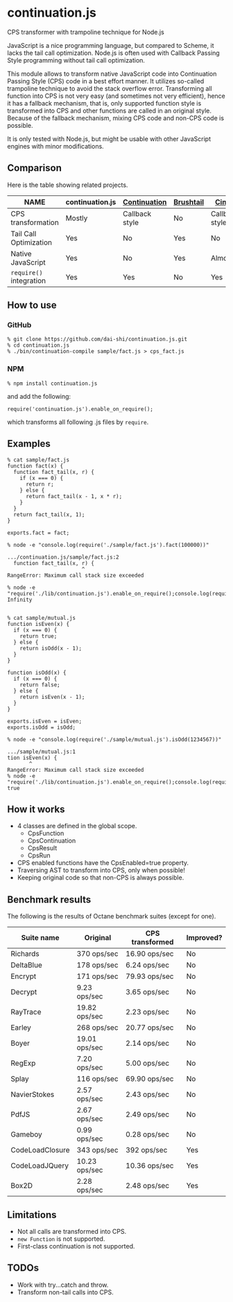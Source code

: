 continuation.js
===============

CPS transformer with trampoline technique for Node.js

JavaScript is a nice programming language, but compared to Scheme,
it lacks the tail call optimization.
Node.js is often used with Callback Passing Style programming
without tail call optimization.

This module allows to transform native JavaScript code into
Continuation Passing Style (CPS) code in a best effort manner.
It utilizes so-called trampoline technique to avoid the stack overflow error.
Transforming all function into CPS is not very easy
(and sometimes not very efficient),
hence it has a fallback mechanism, that is, only supported
function style is transformed into CPS and other functions are
called in an original style.
Because of the fallback mechanism, mixing CPS code and non-CPS code
is possible.

It is only tested with Node.js, but might be usable
with other JavaScript engines with minor modifications.

Comparison
----------

Here is the table showing related projects.

| NAME                    | continuation.js | [Continuation][1] | [Brushtail][2] | [Cinch][3]     |
|-------------------------|-----------------|-------------------|----------------|----------------|
| CPS transformation      | Mostly          | Callback style    | No             | Callback style |
| Tail Call Optimization  | Yes             | No                | Yes            | No             |
| Native JavaScript       | Yes             | No                | Yes            | Almost         |
| `require()` integration | Yes             | Yes               | No             | Yes            |

[1]: https://github.com/BYVoid/continuation "BYVoid/continuation"
[2]: https://github.com/pufuwozu/brushtail "pufuwozu/brushtail"
[3]: https://github.com/pguillory/cinch "pguillory/cinch"

How to use
----------

### GitHub

    % git clone https://github.com/dai-shi/continuation.js.git
    % cd continuation.js
    % ./bin/continuation-compile sample/fact.js > cps_fact.js

### NPM

    % npm install continuation.js

and add the following:

    require('continuation.js').enable_on_require();

which transforms all following .js files by `require`.

Examples
--------

    % cat sample/fact.js
    function fact(x) {
      function fact_tail(x, r) {
        if (x === 0) {
          return r;
        } else {
          return fact_tail(x - 1, x * r);
        }
      }
      return fact_tail(x, 1);
    }

    exports.fact = fact;

    % node -e "console.log(require('./sample/fact.js').fact(100000))"
    
    .../continuation.js/sample/fact.js:2
      function fact_tail(x, r) {
                            ^
    RangeError: Maximum call stack size exceeded
    
    % node -e "require('./lib/continuation.js').enable_on_require();console.log(require('./sample/fact.js').fact(100000))"
    Infinity


    % cat sample/mutual.js
    function isEven(x) {
      if (x === 0) {
        return true;
      } else {
        return isOdd(x - 1);
      }
    }

    function isOdd(x) {
      if (x === 0) {
        return false;
      } else {
        return isEven(x - 1);
      }
    }

    exports.isEven = isEven;
    exports.isOdd = isOdd;

    % node -e "console.log(require('./sample/mutual.js').isOdd(1234567))"

    .../sample/mutual.js:1
    tion isEven(x) {
           ^
    RangeError: Maximum call stack size exceeded
    % node -e "require('./lib/continuation.js').enable_on_require();console.log(require('./sample/mutual.js').isOdd(1234567))"
    true

How it works
------------

* 4 classes are defined in the global scope.
    * CpsFunction
    * CpsContinuation
    * CpsResult
    * CpsRun
* CPS enabled functions have the CpsEnabled=true property.
* Traversing AST to transform into CPS, only when possible!
* Keeping original code so that non-CPS is always possible.

Benchmark results
-----------------

The following is the results of Octane benchmark suites (except for one).

| Suite name      | Original      | CPS transformed | Improved? |
|-----------------|---------------|-----------------|-----------|
| Richards        | 370 ops/sec   | 16.90 ops/sec   | No        |
| DeltaBlue       | 178 ops/sec   | 6.24 ops/sec    | No        |
| Encrypt         | 171 ops/sec   | 79.93 ops/sec   | No        |
| Decrypt         | 9.23 ops/sec  | 3.65 ops/sec    | No        |
| RayTrace        | 19.82 ops/sec | 2.23 ops/sec    | No        |
| Earley          | 268 ops/sec   | 20.77 ops/sec   | No        |
| Boyer           | 19.01 ops/sec | 2.14 ops/sec    | No        |
| RegExp          | 7.20 ops/sec  | 5.00 ops/sec    | No        |
| Splay           | 116 ops/sec   | 69.90 ops/sec   | No        |
| NavierStokes    | 2.57 ops/sec  | 2.43 ops/sec    | No        |
| PdfJS           | 2.67 ops/sec  | 2.49 ops/sec    | No        |
| Gameboy         | 0.99 ops/sec  | 0.28 ops/sec    | No        |
| CodeLoadClosure | 343 ops/sec   | 392 ops/sec     | Yes       |
| CodeLoadJQuery  | 10.23 ops/sec | 10.36 ops/sec   | Yes       |
| Box2D           | 2.28 ops/sec  | 2.48 ops/sec    | Yes       |


Limitations
-----------

* Not all calls are transformed into CPS.
* `new Function` is not supported.
* First-class continuation is not supported.

TODOs
-----

* Work with try...catch and throw.
* Transform non-tail calls into CPS.
